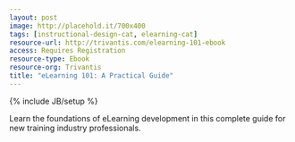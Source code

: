 ```yaml
---
layout: post
image: http://placehold.it/700x400
tags: [instructional-design-cat, elearning-cat]
resource-url: http://trivantis.com/elearning-101-ebook
access: Requires Registration
resource-type: Ebook
resource-org: Trivantis
title: "eLearning 101: A Practical Guide"
---
```

{% include JB/setup %}

Learn the foundations of eLearning development in this complete guide for new training industry professionals.
